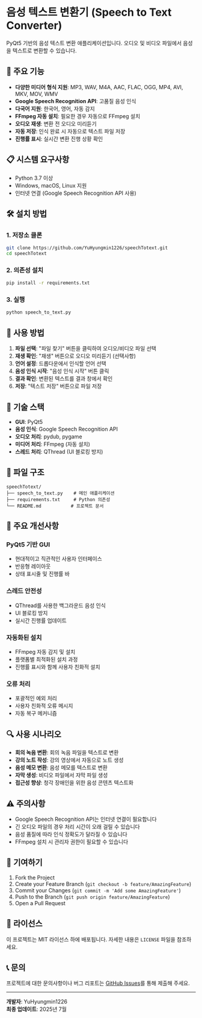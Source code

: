 # 음성 텍스트 변환기 (Speech to Text Converter)

PyQt5 기반의 음성 텍스트 변환 애플리케이션입니다. 오디오 및 비디오 파일에서 음성을 텍스트로 변환할 수 있습니다.

## 🚀 주요 기능

- **다양한 미디어 형식 지원**: MP3, WAV, M4A, AAC, FLAC, OGG, MP4, AVI, MKV, MOV, WMV
- **Google Speech Recognition API**: 고품질 음성 인식
- **다국어 지원**: 한국어, 영어, 자동 감지
- **FFmpeg 자동 설치**: 필요한 경우 자동으로 FFmpeg 설치
- **오디오 재생**: 변환 전 오디오 미리듣기
- **자동 저장**: 인식 완료 시 자동으로 텍스트 파일 저장
- **진행률 표시**: 실시간 변환 진행 상황 확인

## 📋 시스템 요구사항

- Python 3.7 이상
- Windows, macOS, Linux 지원
- 인터넷 연결 (Google Speech Recognition API 사용)

## 🛠️ 설치 방법

### 1. 저장소 클론
```bash
git clone https://github.com/YuHyungmin1226/speechTotext.git
cd speechTotext
```

### 2. 의존성 설치
```bash
pip install -r requirements.txt
```

### 3. 실행
```bash
python speech_to_text.py
```

## 📖 사용 방법

1. **파일 선택**: "파일 찾기" 버튼을 클릭하여 오디오/비디오 파일 선택
2. **재생 확인**: "재생" 버튼으로 오디오 미리듣기 (선택사항)
3. **언어 설정**: 드롭다운에서 인식할 언어 선택
4. **음성 인식 시작**: "음성 인식 시작" 버튼 클릭
5. **결과 확인**: 변환된 텍스트를 결과 창에서 확인
6. **저장**: "텍스트 저장" 버튼으로 파일 저장

## 🔧 기술 스택

- **GUI**: PyQt5
- **음성 인식**: Google Speech Recognition API
- **오디오 처리**: pydub, pygame
- **미디어 처리**: FFmpeg (자동 설치)
- **스레드 처리**: QThread (UI 블로킹 방지)

## 📁 파일 구조

```
speechTotext/
├── speech_to_text.py    # 메인 애플리케이션
├── requirements.txt     # Python 의존성
└── README.md           # 프로젝트 문서
```

## 🎯 주요 개선사항

### PyQt5 기반 GUI
- 현대적이고 직관적인 사용자 인터페이스
- 반응형 레이아웃
- 상태 표시줄 및 진행률 바

### 스레드 안전성
- QThread를 사용한 백그라운드 음성 인식
- UI 블로킹 방지
- 실시간 진행률 업데이트

### 자동화된 설치
- FFmpeg 자동 감지 및 설치
- 플랫폼별 최적화된 설치 과정
- 진행률 표시와 함께 사용자 친화적 설치

### 오류 처리
- 포괄적인 예외 처리
- 사용자 친화적 오류 메시지
- 자동 복구 메커니즘

## 🔍 사용 시나리오

- **회의 녹음 변환**: 회의 녹음 파일을 텍스트로 변환
- **강의 노트 작성**: 강의 영상에서 자동으로 노트 생성
- **음성 메모 변환**: 음성 메모를 텍스트로 변환
- **자막 생성**: 비디오 파일에서 자막 파일 생성
- **접근성 향상**: 청각 장애인을 위한 음성 콘텐츠 텍스트화

## ⚠️ 주의사항

- Google Speech Recognition API는 인터넷 연결이 필요합니다
- 긴 오디오 파일의 경우 처리 시간이 오래 걸릴 수 있습니다
- 음성 품질에 따라 인식 정확도가 달라질 수 있습니다
- FFmpeg 설치 시 관리자 권한이 필요할 수 있습니다

## 🤝 기여하기

1. Fork the Project
2. Create your Feature Branch (`git checkout -b feature/AmazingFeature`)
3. Commit your Changes (`git commit -m 'Add some AmazingFeature'`)
4. Push to the Branch (`git push origin feature/AmazingFeature`)
5. Open a Pull Request

## 📄 라이선스

이 프로젝트는 MIT 라이선스 하에 배포됩니다. 자세한 내용은 `LICENSE` 파일을 참조하세요.

## 📞 문의

프로젝트에 대한 문의사항이나 버그 리포트는 [GitHub Issues](https://github.com/YuHyungmin1226/speechTotext/issues)를 통해 제출해 주세요.

---

**개발자**: YuHyungmin1226  
**최종 업데이트**: 2025년 7월 